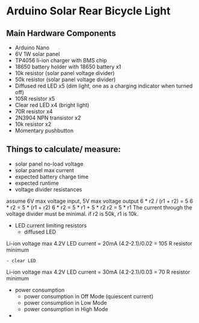 # Arduino Solar Rear Bicycle Light 
## Main Hardware Components
- Arduino Nano
- 6V 1W solar panel 
- TP4056 li-ion charger with BMS chip 
- 18650 battery holder with 18650 battery x1  
- 10k resistor (solar panel voltage divider)
- 50k resistor (solar panel voltage divider) 
- Diffused red LED x5 (dim light, one as a charging indicator when turned off)
- 105R resistor x5
- Clear red LED x4 (bright light) 
- 70R resistor x4
- 2N3904 NPN transistor x2
- 10k resistor x2
- Momentary pushbutton 

## Things to calculate/ measure: 
- solar panel no-load voltage 
- solar panel max current
- expected battery charge time 
- expected runtime 
- voltage divider resistances 

assume 6V max voltage input, 5V max voltage output 
6 * r2 / (r1 + r2) = 5 
6 * r2 = 5 * (r1 + r2)
6 * r2 = 5 * r1 + 5 * r2 
r2 = 5 * r1 
The current through the voltage divider must be minimal. 
if r2 is 50k, r1 is 10k.

- LED current limiting resistors 
    - diffused LED 

Li-ion voltage max 4.2V 
LED current = 20mA
(4.2-2.1)/0.02 = 105 R resistor minimum

    - clear LED

Li-ion voltage max 4.2V 
LED current = 30mA
(4.2-2.1)/0.03 = 70 R resistor minimum

- power consumption 
    - power consumption in Off Mode (quiescent current)
    - power consumption in Low Mode 
    - power consumption in High Mode 
- 
